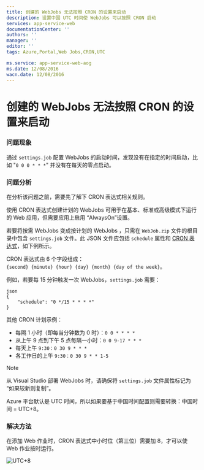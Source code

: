 ```yaml
---
title: 创建的 WebJobs 无法按照 CRON 的设置来启动
description: 设置中国 UTC 时间使 WebJobs 可以按照 CRON 启动
services: app-service-web
documentationCenter: ''
authors: ''
manager: ''
editor: ''
tags: Azure,Portal,Web Jobs,CRON,UTC

ms.service: app-service-web-aog
ms.date: 12/08/2016
wacn.date: 12/08/2016
---
```


# 创建的 WebJobs 无法按照 CRON 的设置来启动 #

### 问题现象 ###

通过 `settings.job` 配置 WebJobs 的启动时间，发现没有在指定的时间启动，比如 "`0 0 0 * * *`" 并没有在每天的零点启动。

### 问题分析 ###

在分析该问题之前，需要先了解下 CRON 表达式相关规则。

使用 CRON 表达式创建计划的 WebJobs 可用于在基本、标准或高级模式下运行的 Web 应用，但需要应用上启用 “AlwaysOn”设置。

若要将按需 WebJobs 变成按计划的 WebJobs ，只需在 `WebJob.zip` 文件的根目录中包含 `settings.job` 文件。此 JSON 文件应包括 `schedule` 属性和 [CRON 表达式](https://zh.wikipedia.org/wiki/Cron)，如下例所示。

CRON 表达式由 6 个字段组成：`{second} {minute} {hour} {day} {month} {day of the week}`。

例如，若要每 15 分钟触发一次 WebJobs，`settings.job` 需要：

```
json
{
    "schedule": "0 */15 * * * *"
}
```

其他 CRON 计划示例：

- 每隔 1 小时（即每当分钟数为 0 时）：`0 0 * * * *`
- 从上午 9 点到下午 5 点每隔一小时：`0 0 9-17 * * *`
- 每天上午 `9:30：0 30 9 * * *`
- 各工作日的上午 `9:30：0 30 9 * * 1-5`

>[!NOTE]
> 从 Visual Studio 部署 WebJobs 时，请确保将 `settings.job` 文件属性标记为 “如果较新则复制”。

Azure 平台默认是 UTC 时间，所以如果要基于中国时间配置则需要转换：中国时间 = UTC+8。

### 解决方法 ###

在添加 Web 作业时，CRON 表达式中小时位（第三位）需要加 8，才可以使 Web 作业按时运行。

![UTC+8](./media/aog-web-apps-qa-webjob-cron-boot-error/UTC+8.png)